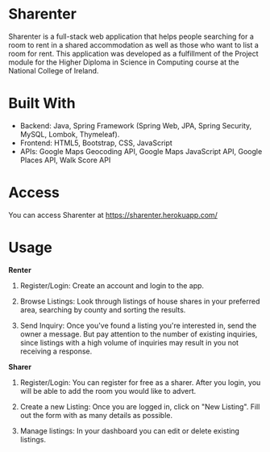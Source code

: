 # Sharenter
Sharenter is a full-stack web application that helps people searching for a room to rent in a shared accommodation as well as those 
who want to list a room for rent. 
This application was developed as a fulfillment of the Project module for the Higher Diploma in Science in Computing course at the National College of Ireland.

# Built With
* Backend: Java, Spring Framework (Spring Web, JPA, Spring Security, MySQL, Lombok, Thymeleaf).
* Frontend: HTML5, Bootstrap, CSS, JavaScript
* APIs: Google Maps Geocoding API, Google Maps JavaScript API, Google Places API, Walk Score API

# Access
You can access Sharenter at https://sharenter.herokuapp.com/

# Usage

**Renter**
1. Register/Login: Create an account and login to the app.

2. Browse Listings: Look through listings of house shares in your preferred area, searching by county and sorting the results.

3. Send Inquiry: Once you've found a listing you're interested in, send the owner a message. But pay attention to the number of
existing inquiries, since listings with a high volume of inquiries may result in you not receiving a response.


**Sharer**
1. Register/Login: You can register for free as a sharer. After you login, you will be able to add the room you would like to advert.

2. Create a new Listing: Once you are logged in, click on "New Listing". Fill out the form with as many details as possible.

3. Manage listings: In your dashboard you can edit or delete existing listings.

